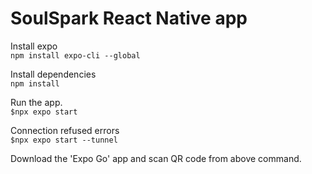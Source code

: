 # SoulSpark React Native app
Install expo \
`npm install expo-cli --global`

Install dependencies \
`npm install`

Run the app.  \
`$npx expo start`

Connection refused errors \
`$npx expo start --tunnel`

Download the 'Expo Go' app and scan QR code from above command.